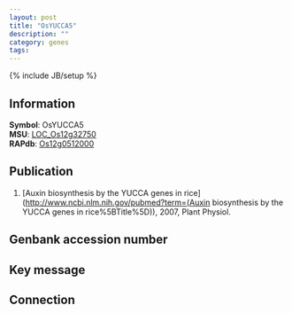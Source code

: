 ```yaml
---
layout: post
title: "OsYUCCA5"
description: ""
category: genes
tags: 
---
```

{% include JB/setup %}

## Information
__Symbol__: OsYUCCA5  
__MSU__: [LOC_Os12g32750](http://rice.plantbiology.msu.edu/cgi-bin/ORF_infopage.cgi?orf=LOC_Os12g32750)  
__RAPdb__: [Os12g0512000](http://rapdb.dna.affrc.go.jp/viewer/gbrowse_details/irgsp1?name=Os12g0512000)  

## Publication
1. [Auxin biosynthesis by the YUCCA genes in rice](http://www.ncbi.nlm.nih.gov/pubmed?term=(Auxin biosynthesis by the YUCCA genes in rice%5BTitle%5D)), 2007, Plant Physiol.

## Genbank accession number

## Key message

## Connection


